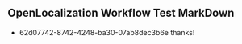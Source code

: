 ## OpenLocalization Workflow Test MarkDown
* 62d07742-8742-4248-ba30-07ab8dec3b6e thanks!

<!--HONumber=Aug16_HO1-->


